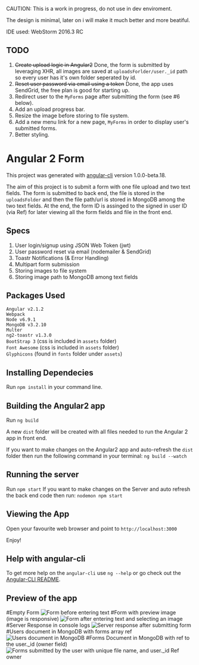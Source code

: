 CAUTION: This is a work in progress, do not use in dev enviroment.

The design is minimal, later on i will make it much better and more beatiful.

IDE used: WebStorm 2016.3 RC

## TODO
1. ~~Create upload logic in Angular2~~ Done, the form is submitted by leveraging XHR, all images are saved at `uploadsForlder/user._id` path so every user has it's own folder seperated by id.
2. ~~Reset user password via email using a token~~ Done, the app uses SendGrid, the free plan is good for starting up.
3. Redirect user to the `MyForms` page after submitting the form (see #6 below).
4. Add an upload progress bar.
5. Resize the image before storing to file system.
6. Add a new menu link for a new page, `MyForms` in order to display user's submitted forms.
7. Better styling.



# Angular 2 Form

This project was generated with [angular-cli](https://github.com/angular/angular-cli) version 1.0.0-beta.18.

The aim of this project is to submit a form with one file upload and two text fields. The form is submitted to back end, the file is stored in the `uploadsFolder` and then the file path/url is stored in MongoDB among the two text fields. At the end, the form ID is assinged to the signed in user ID (via Ref) for later viewing all the form fields and file in the front end.

## Specs
1. User login/signup using JSON Web Token (jwt)
2. User password reset via email (nodemailer & SendGrid)
3. Toastr Notifications (& Error Handling)
4. Multipart form submission
5. Storing images to file system
6. Storing image path to MongoDB among text fields

## Packages Used
`Angular v2.1.2` <br/>
`Webpack` <br/>
`Node v6.9.1` <br/>
`MongoDB v3.2.10` <br/>
`Multer` <br/>
`ng2-toastr v1.3.0` <br/>
`BootStrap 3`  (css is included in `assets` folder) <br/>
`Font Awesome` (css is included in `assets` folder) <br/>
`Glyphicons`   (found in `fonts` folder under `assets`) <br/>


## Installing Dependecies
Run `npm install` in your command line.

## Building the Angular2 app
Run `ng build`

A new `dist` folder will be created with all files needed to run the Angular 2 app in front end.

If you want to make changes on the Angular2 app and auto-refresh the `dist` folder then run the following command in your terminal:
 `ng build --watch`

## Running the server
Run `npm start`
If you want to make changes on the Server and auto refresh the back end code then run: `nodemon npm start`

## Viewing the App
Open your favourite web browser and point to `http://localhost:3000`

Enjoy!

## Help with angular-cli
To get more help on the `angular-cli` use `ng --help` or go check out the [Angular-CLI README](https://github.com/angular/angular-cli/blob/master/README.md).

## Preview of the app
#Empty Form
![Form before entering text](https://cloud.githubusercontent.com/assets/717975/20238425/053567f6-a8f4-11e6-99cb-15403426fcf5.png)
#Form with preview image (image is responsive)
![Form after entering text and selecting an image](https://cloud.githubusercontent.com/assets/717975/20238426/0538a132-a8f4-11e6-87f1-61c871acfea6.png)
#Server Response in console logs
![Server response after submitting form](https://cloud.githubusercontent.com/assets/717975/20238428/053e95ec-a8f4-11e6-93ab-04258e359e13.png)
#Users document in MongoDB with forms array ref
![Users document in MongoDB](https://cloud.githubusercontent.com/assets/717975/20238429/05423e68-a8f4-11e6-9a2c-c2791ef0a4e9.png)
#Forms Document in MongoDB with ref to the user._id (owner field)
![Forms submitted by the user with unique file name, and user._id Ref `owner`](https://cloud.githubusercontent.com/assets/717975/20238427/053d1df2-a8f4-11e6-9b2a-616eafa3f517.png)
